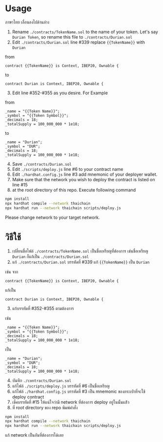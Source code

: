 # Usage
ภาษาไทย เลื่อนลงไปด้านล่าง


1. Rename `./contracts/TokenName.sol` to the name of your token. 
   Let's say `Durian Token`, so rename this file to `./contracts/Durian.sol`
2. Edit `./contracts/Durian.sol` line #339 replace `{{TokenName}}` with `Durian`

from
```
contract {{TokenName}} is Context, IBEP20, Ownable {
```
to
```
contract Durian is Context, IBEP20, Ownable {
```
3. Edit line #352-#355 as you desire. For Example

from
```
_name = "{{Token Name}}";
_symbol = "{{Token Symbol}}";
_decimals = 18;
_totalSupply = 100_000_000 * 1e18;
```

to
```
_name = "Durian";
_symbol = "DUR";
_decimals = 18;
_totalSupply = 100_000_000 * 1e18;
```

4. Save `./contracts/Durian.sol`
5. Edit `./scripts/deploy.js` line #6 to your contract name
6. Edit `./hardhat.config.js` line #3 add mnemonic of your deployer wallet.
7. Make sure that the network you wish to deploy the contract is listed on line #15
8. at the root directory of this repo. Execute following command

```bash
npm install
npx hardhat compile --network thaichain
npx hardhat run --network thaichain scripts/deploy.js
```
Please change network to your target network.

# วิธีใช้

1. เปลี่ยนชื่อไฟล์ `./contracts/TokenName.sol` เป็นชื่อเหรียญที่ต้องการ
   เช่นชื่อเหรียญ `Durian` ก็แก้เป็น `./contracts/Durian.sol`
2. แก้ `./contracts/Durian.sol` บรรทัดที่ #339 แก้ `{{TokenName}}` เป็น `Durian`

เช่น จาก
```
contract {{TokenName}} is Context, IBEP20, Ownable {
```
แก้เป็น
```
contract Durian is Context, IBEP20, Ownable {
```
3. แก้บรรทัดที่ #352-#355 ตามต้องการ

เช่น
```
_name = "{{Token Name}}";
_symbol = "{{Token Symbol}}";
_decimals = 18;
_totalSupply = 100_000_000 * 1e18;
```

เป็น
```
_name = "Durian";
_symbol = "DUR";
_decimals = 18;
_totalSupply = 100_000_000 * 1e18;
```

4. บันทึก `./contracts/Durian.sol`
5. แก้ไฟล์ `./scripts/deploy.js` บรรทัดที่ #6 เป็นชื่อเหรียญ
6. แก้ไฟล์ `./hardhat.config.js` บรรทัดที่ #3 เป็น mnemonic ของกระเป๋าที่จะใช้ deploy contract
7. เช็คบรรทัดที่ #15 ให้แน่ใจว่ามี network ที่ต้องการ deploy อยู่ในนั้นแล้้ว
8. ที่ root directory ของ repo พิมพ์คำสั่ง

```bash
npm install
npx hardhat compile --network thaichain
npx hardhat run --network thaichain scripts/deploy.js
```
แก้ network เป็นอันที่ต้องการได้เลย
